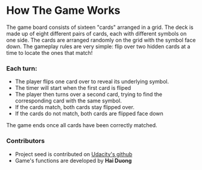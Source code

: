 # How The Game Works
The game board consists of sixteen "cards" arranged in a grid. The deck is made up of eight different pairs of cards, each with different symbols on one side. The cards are arranged randomly on the grid with the symbol face down. The gameplay rules are very simple: flip over two hidden cards at a time to locate the ones that match!

### Each turn:

- The player flips one card over to reveal its underlying symbol.
- The timer will start when the first card is fliped
- The player then turns over a second card, trying to find the corresponding card with the same symbol.
- If the cards match, both cards stay flipped over.
- If the cards do not match, both cards are flipped face down

The game ends once all cards have been correctly matched.

### Contributors
- Project seed is contributed on [Udacity's github](https://github.com/udacity/fend-project-memory-game)
- Game's functions are developed by **Hai Duong**

